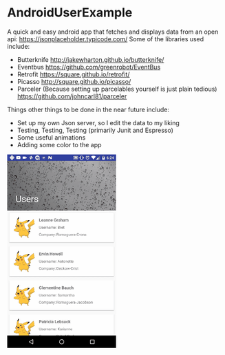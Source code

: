 # AndroidUserExample
A quick and easy android app that fetches and displays data from an open api: https://jsonplaceholder.typicode.com/ Some of the libraries used include:

+ Butterknife http://jakewharton.github.io/butterknife/
+ Eventbus https://github.com/greenrobot/EventBus
+ Retrofit https://square.github.io/retrofit/
+ Picasso http://square.github.io/picasso/
+ Parceler (Because setting up parcelables yourself is just plain tedious) https://github.com/johncarl81/parceler

Things other things to be done in the near future include:
+ Set up my own Json server, so I edit the data to my liking
+ Testing, Testing, Testing (primarily Junit and Espresso)
+ Some useful animations
+ Adding some color to the app

![2014-10-22 11_35_09](screenshots/animated.gif)

